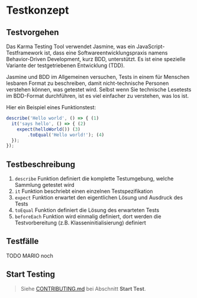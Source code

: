 # Testkonzept

## Testvorgehen

Das Karma Testing Tool verwendet Jasmine, was ein JavaScript-Testframework ist,
dass eine Softwareentwicklungspraxis namens Behavior-Driven Development, kurz BDD, unterstützt.
Es ist eine spezielle Variante der testgetriebenen Entwicklung (TDD).

Jasmine und BDD im Allgemeinen versuchen, Tests in einem für Menschen lesbaren Format zu beschreiben,
damit nicht-technische Personen verstehen können, was getestet wird.
Selbst wenn Sie technische Lesetests im BDD-Format durchführen, ist es viel einfacher zu verstehen, was los ist.

Hier ein Beispiel eines Funktionstest:

```javascript
describe('Hello world', () => { (1)
  it('says hello', () => { (2)
    expect(helloWorld()) (3)
        .toEqual('Hello world!'); (4)
  });
});
```

## Testbeschreibung

1. `describe` Funktion definiert die komplette Testumgebung, welche Sammlung getestet wird
2. `it` Funktion beschriebt einen einzelnen Testspezifikation
3. `expect` Funktion erwartet den eigentlichen Lösung und Ausdruck des Tests
4. `toEqual` Funktion definiert die Lösung des erwarteten Tests
5. `beforeEach` Funktion wird einmalig definiert, dort werden die Testvorbereitung (z.B. Klasseninitialisierung) definiert

## Testfälle

TODO MARIO noch

## Start Testing

> Siehe [CONTRIBUTING.md](CONTRIBUTING.md) bei Abschnitt **Start Test**.
